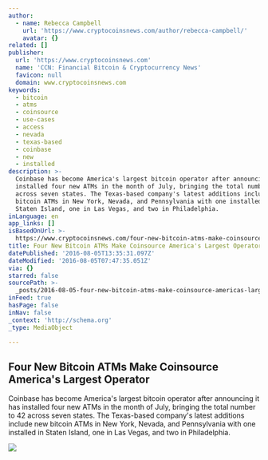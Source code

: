 ```yaml
---
author:
  - name: Rebecca Campbell
    url: 'https://www.cryptocoinsnews.com/author/rebecca-campbell/'
    avatar: {}
related: []
publisher:
  url: 'https://www.cryptocoinsnews.com'
  name: 'CCN: Financial Bitcoin & Cryptocurrency News'
  favicon: null
  domain: www.cryptocoinsnews.com
keywords:
  - bitcoin
  - atms
  - coinsource
  - use-cases
  - access
  - nevada
  - texas-based
  - coinbase
  - new
  - installed
description: >-
  Coinbase has become America's largest bitcoin operator after announcing it has
  installed four new ATMs in the month of July, bringing the total number to 42
  across seven states. The Texas-based company's latest additions include new
  bitcoin ATMs in New York, Nevada, and Pennsylvania with one installed in
  Staten Island, one in Las Vegas, and two in Philadelphia.
inLanguage: en
app_links: []
isBasedOnUrl: >-
  https://www.cryptocoinsnews.com/four-new-bitcoin-atms-make-coinsource-americas-largest-operator/
title: Four New Bitcoin ATMs Make Coinsource America's Largest Operator
datePublished: '2016-08-05T13:35:31.097Z'
dateModified: '2016-08-05T07:47:35.051Z'
via: {}
starred: false
sourcePath: >-
  _posts/2016-08-05-four-new-bitcoin-atms-make-coinsource-americas-largest-oper.md
inFeed: true
hasPage: false
inNav: false
_context: 'http://schema.org'
_type: MediaObject

---
```

<article style=""><h1>Four New Bitcoin ATMs Make Coinsource America's Largest Operator</h1><p>Coinbase has become America's largest bitcoin operator after announcing it has installed four new ATMs in the month of July, bringing the total number to 42 across seven states. The Texas-based company's latest additions include new bitcoin ATMs in New York, Nevada, and Pennsylvania with one installed in Staten Island, one in Las Vegas, and two in Philadelphia.</p><img src="https://www.cryptocoinsnews.com/wp-content/uploads/2016/08/Four-New-Bitcoin-ATMs-Make-Coinsource-Americas-Largest-Operator.jpg" /></article>